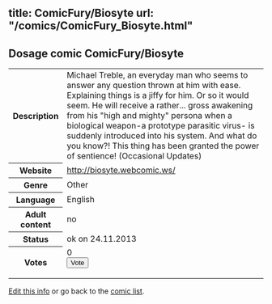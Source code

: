 title: ComicFury/Biosyte
url: "/comics/ComicFury_Biosyte.html"
---
Dosage comic ComicFury/Biosyte
-----------------------------------------

<p id="msg"></p>
<script type="text/javascript">
if (window.location.search === '?edit_info_mail=sent_ok') {
  var elem = document.getElementById("msg");
  elem.innerHTML = 'Edited information sucessfully sent for review, which is usually done daily. Thanks!';
  elem.className = 'ok';
}
</script>
<table class="comicinfo">
<tr>
<th>Description</th><td>Michael Treble, an everyday man who seems to answer any question thrown at him with ease. Explaining things is a jiffy for him. Or so it would seem. He will receive a rather... gross awakening from his &quot;high and mighty&quot; persona when a biological weapon-a prototype parasitic virus- is suddenly introduced into his system. And what do you know?! This thing has been granted the power of sentience! (Occasional Updates)</td>
</tr>
<tr>
<th>Website</th><td><a href="http://biosyte.webcomic.ws/">http://biosyte.webcomic.ws/</a></td>
</tr>
<tr>
<th>Genre</th><td>Other</td>
</tr>
<tr>
<th>Language</th><td>English</td>
</tr>
<tr>
<th>Adult content</th><td>no</td>
</tr>
<tr>
<th>Status</th><td>ok on 24.11.2013</td>
</tr>
<tr>
<th>Votes</th><td>0
<form action="http://gaecounter.appspot.com/count/" method="POST">
<input name="name" type="hidden" value="ComicFury_Biosyte"/>
<input name="uid" type="hidden" id="voteuid" value=""/>
<input type="submit" value="Vote"/>
</form>
</td>
</tr>
</table>
<script type="text/javascript">
var ua = navigator.userAgent;
document.getElementById("voteuid").value = ua.replace(/[^a-zA-Z0-9\._:]/g , "_");;
</script>

[Edit this info](ComicFury_Biosyte_edit.html) or go back to the [comic list](../comic-index.html).
